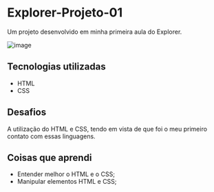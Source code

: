 # Explorer-Projeto-01

Um projeto desenvolvido em minha primeira aula do Explorer.

![image](https://github.com/Luishenriqueneri/Explorer-Projeto-01/assets/129561054/550bb152-0c51-4ca9-ac86-ada69d63ad16)

## Tecnologias utilizadas

- HTML
- CSS

## Desafios

A utilização do HTML e CSS, tendo em vista de que foi o meu primeiro contato com essas linguagens.

## Coisas que aprendi

- Entender melhor o HTML e o CSS;
- Manipular elementos HTML e CSS;
